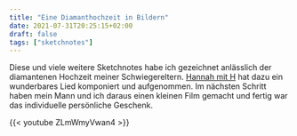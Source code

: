```yaml
---
title: "Eine Diamanthochzeit in Bildern"
date: 2021-07-31T20:25:15+02:00
draft: false
tags: ["sketchnotes"]
---
```


Diese und viele weitere Sketchnotes habe ich gezeichnet anlässlich der diamantenen Hochzeit meiner Schwiegereltern. [Hannah mit H](https://www.hannahmith.de/) hat dazu ein wunderbares Lied komponiert und aufgenommen. Im nächsten Schritt haben mein Mann und ich daraus einen kleinen Film gemacht und fertig war das individuelle persönliche Geschenk. 

{{< youtube ZLmWmyVwan4 >}}
 